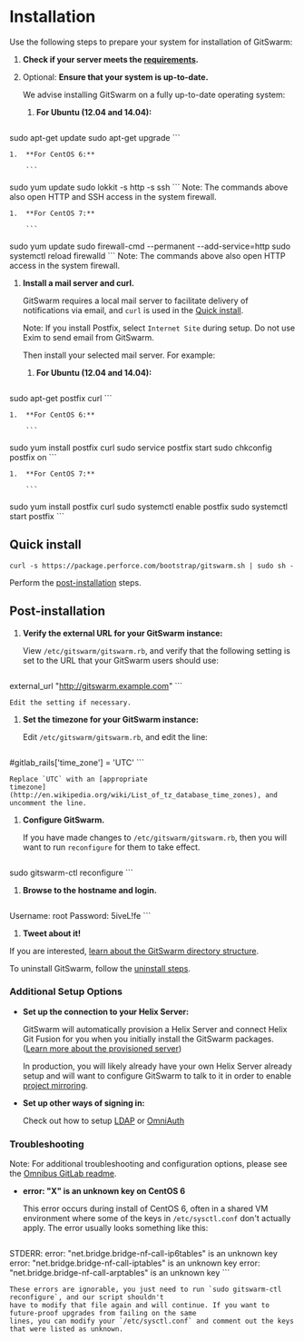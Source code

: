# Installation

Use the following steps to prepare your system for installation of
GitSwarm:

1.  **Check if your server meets the [requirements](requirements.md).**

1.  Optional: **Ensure that your system is up-to-date.**

    We advise installing GitSwarm on a fully up-to-date operating system:

    1.  **For Ubuntu (12.04 and 14.04):**

        ```
sudo apt-get update
sudo apt-get upgrade
        ```

    1.  **For CentOS 6:**

        ```
sudo yum update
sudo lokkit -s http -s ssh
        ```
        Note: The commands above also open HTTP and SSH access in the
        system firewall.

    1.  **For CentOS 7:**

        ```
sudo yum update
sudo firewall-cmd --permanent --add-service=http
sudo systemctl reload firewalld
        ```
        Note: The commands above also open HTTP access in the system
        firewall.

1.  **Install a mail server and curl.**

    GitSwarm requires a local mail server to facilitate delivery of
    notifications via email, and `curl` is used in the [Quick
    install](#quick-install).

    Note: If you install Postfix, select `Internet Site` during setup. Do
    not use Exim to send email from GitSwarm.

    Then install your selected mail server. For example:

    1.  **For Ubuntu (12.04 and 14.04):**

        ```
sudo apt-get postfix curl
        ```

    1.  **For CentOS 6:**

        ```
sudo yum install postfix curl
sudo service postfix start
sudo chkconfig postfix on
        ```

    1.  **For CentOS 7:**

        ```
sudo yum install postfix curl
sudo systemctl enable postfix
sudo systemctl start postfix
        ```

## Quick install

```
curl -s https://package.perforce.com/bootstrap/gitswarm.sh | sudo sh -
```

Perform the [post-installation](#post-installation) steps.

## Post-installation

1.  **Verify the external URL for your GitSwarm instance:**

    View `/etc/gitswarm/gitswarm.rb`, and verify that the following
    setting is set to the URL that your GitSwarm users should use:

    ```
external_url "http://gitswarm.example.com"
    ```

    Edit the setting if necessary.

1.  **Set the timezone for your GitSwarm instance:**

    Edit `/etc/gitswarm/gitswarm.rb`, and edit the line:

    ```
#gitlab_rails['time_zone'] = 'UTC'
    ```

    Replace `UTC` with an [appropriate
    timezone](http://en.wikipedia.org/wiki/List_of_tz_database_time_zones), and uncomment the line.

1.  **Configure GitSwarm.**

    If you have made changes to `/etc/gitswarm/gitswarm.rb`, then you will
    want to run `reconfigure` for them to take effect.

    ```
sudo gitswarm-ctl reconfigure
    ```

1.  **Browse to the hostname and login.**

    ```
Username: root
Password: 5iveL!fe
    ```

1.  **Tweet about it!**

If you are interested, [learn about the GitSwarm directory
structure](structure.md).

To uninstall GitSwarm, follow the [uninstall steps](uninstall.md).

###  Additional Setup Options

*   **Set up the connection to your Helix Server:**

    GitSwarm will automatically provision a Helix Server and connect Helix Git Fusion for you when you initially
    install the GitSwarm packages. ([Learn more about the provisioned server](auto_provision.md))

    In production, you will likely already have your own Helix Server already setup and will want to configure
    GitSwarm to talk to it in order to enable [project mirroring](../workflow/importing/import_from_gitfusion.md).

*   **Set up other ways of signing in:**

    Check out how to setup [LDAP](../integration/ldap.md) or [OmniAuth](../integration/omniauth.md)

### Troubleshooting

Note: For additional troubleshooting and configuration options, please see the
[Omnibus GitLab readme](https://gitlab.com/gitlab-org/omnibus-gitlab/blob/master/README.md).

*   **error: "X" is an unknown key on CentOS 6**

    This error occurs during install of CentOS 6, often in a shared VM environment where some of the keys in
    `/etc/sysctl.conf` don't actually apply. The error usually looks something like this:
    ```
STDERR: error: "net.bridge.bridge-nf-call-ip6tables" is an unknown key
error: "net.bridge.bridge-nf-call-iptables" is an unknown key
error: "net.bridge.bridge-nf-call-arptables" is an unknown key
    ```

    These errors are ignorable, you just need to run `sudo gitswarm-ctl reconfigure`, and our script shouldn't
    have to modify that file again and will continue. If you want to future-proof upgrades from failing on the same
    lines, you can modify your `/etc/sysctl.conf` and comment out the keys that were listed as unknown.
